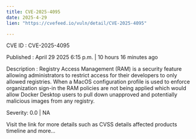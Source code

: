 ```yaml
---
title: CVE-2025-4095
date: 2025-4-29
lien: "https://cvefeed.io/vuln/detail/CVE-2025-4095"

---
```


CVE ID : CVE-2025-4095

Published :  April 29
2025
6:15 p.m. | 10 hours
16 minutes ago

Description : Registry Access Management (RAM) is a security feature allowing administrators to restrict access for their developers to only allowed registries. When a MacOS configuration profile is used to enforce organization sign-in
the RAM policies are not being applied
which would allow Docker Desktop users to pull down unapproved
and potentially malicious images from any registry.

Severity: 0.0 | NA

Visit the link for more details
such as CVSS details
affected products
timeline
and more...
